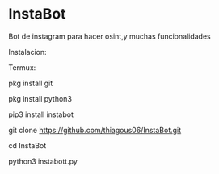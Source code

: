 # InstaBot
Bot de instagram para hacer osint,y muchas funcionalidades

Instalacion:

Termux:

pkg install git

pkg install python3

pip3 install instabot

git clone https://github.com/thiagous06/InstaBot.git

cd InstaBot

python3 instabott.py

